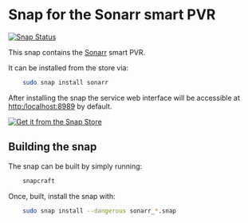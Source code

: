 # Snap for the Sonarr smart PVR

[![Snap Status](https://build.snapcraft.io/badge/albertodonato/sonarr-snap.svg)](https://build.snapcraft.io/user/albertodonato/sonarr-snap)

This snap contains the [Sonarr](https://sonarr.tv) smart PVR.

It can be installed from the store via:

```bash
    sudo snap install sonarr
```

After installing the snap the service web interface will be accessible at
<http:/localhost:8989> by default.

[![Get it from the Snap Store](https://snapcraft.io/static/images/badges/en/snap-store-white.svg)](https://snapcraft.io/sonarr)


## Building the snap

The snap can be built by simply running:

```bash
    snapcraft
```

Once, built, install the snap with:

```bash
    sudo snap install --dangerous sonarr_*.snap
```
